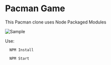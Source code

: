 # Pacman Game 

This Pacman clone uses Node Packaged Modules

![Sample](https://user-images.githubusercontent.com/60597306/142750763-40b9894f-af15-4497-9720-2e277762d17f.png)

Use:  

      NPM Install 
      
      NPM Start
